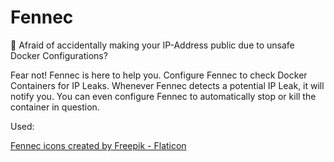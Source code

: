 # Fennec
🦊 Afraid of accidentally making your IP-Address public due to unsafe Docker Configurations?

Fear not! Fennec is here to help you.
Configure Fennec to check Docker Containers for IP Leaks. Whenever Fennec detects a potential IP Leak, it will notify you.
You can even configure Fennec to automatically stop or kill the container in question.






Used:

<a href="https://www.flaticon.com/free-icons/fennec" title="fennec icons">Fennec icons created by Freepik - Flaticon</a>